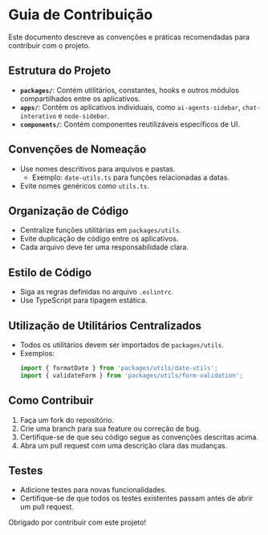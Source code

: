 # Guia de Contribuição

Este documento descreve as convenções e práticas recomendadas para contribuir com o projeto.

## Estrutura do Projeto

- **`packages/`**: Contém utilitários, constantes, hooks e outros módulos compartilhados entre os aplicativos.
- **`apps/`**: Contém os aplicativos individuais, como `ai-agents-sidebar`, `chat-interativo` e `node-sidebar`.
- **`components/`**: Contém componentes reutilizáveis específicos de UI.

## Convenções de Nomeação

- Use nomes descritivos para arquivos e pastas.
  - Exemplo: `date-utils.ts` para funções relacionadas a datas.
- Evite nomes genéricos como `utils.ts`.

## Organização de Código

- Centralize funções utilitárias em `packages/utils`.
- Evite duplicação de código entre os aplicativos.
- Cada arquivo deve ter uma responsabilidade clara.

## Estilo de Código

- Siga as regras definidas no arquivo `.eslintrc`.
- Use TypeScript para tipagem estática.

## Utilização de Utilitários Centralizados

- Todos os utilitários devem ser importados de `packages/utils`.
- Exemplos:
  ```typescript
  import { formatDate } from 'packages/utils/date-utils';
  import { validateForm } from 'packages/utils/form-validation';
  ```

## Como Contribuir

1. Faça um fork do repositório.
2. Crie uma branch para sua feature ou correção de bug.
3. Certifique-se de que seu código segue as convenções descritas acima.
4. Abra um pull request com uma descrição clara das mudanças.

## Testes

- Adicione testes para novas funcionalidades.
- Certifique-se de que todos os testes existentes passam antes de abrir um pull request.

Obrigado por contribuir com este projeto!
